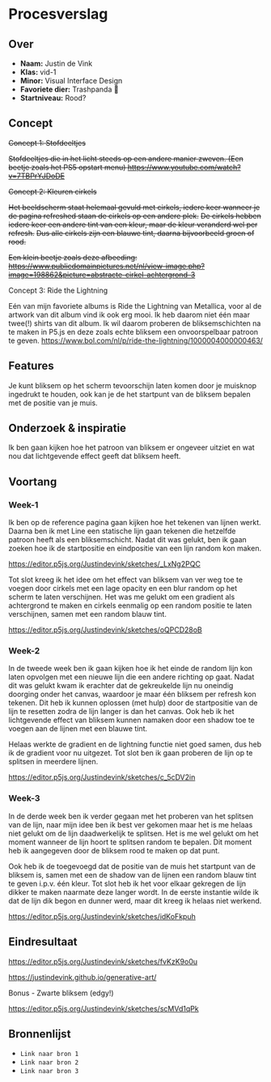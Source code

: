 # Procesverslag

## Over
* **Naam:** Justin de Vink
* **Klas:** vid-1
* **Minor:** Visual Interface Design
* **Favoriete dier:** Trashpanda 🦝
* **Startniveau:** Rood?

## Concept

~~Concept 1: Stofdeeltjes~~

~~Stofdeeltjes die in het licht steeds op een andere manier zweven.
(Een beetje zoals het PS5 opstart menu)
https://www.youtube.com/watch?v=7TBPrYJDoDE~~


~~Concept 2: Kleuren cirkels~~

~~Het beeldscherm staat helemaal gevuld met cirkels, iedere keer wanneer je de pagina refreshed staan de cirkels op een andere plek.~~
~~De cirkels hebben iedere keer een andere tint van een kleur, maar de kleur veranderd wel per refresh.~~
~~Dus alle cirkels zijn een blauwe tint, daarna bijvoorbeeld groen of rood.~~

~~Een klein beetje zoals deze afbeeding:
https://www.publicdomainpictures.net/nl/view-image.php?image=198862&picture=abstracte-cirkel-achtergrond-3~~

Concept 3: Ride the Lightning

Eén van mijn favoriete albums is Ride the Lightning van Metallica, voor al de artwork van dit album vind ik ook erg mooi. Ik heb daarom niet één maar twee(!) shirts van dit album. Ik wil daarom proberen de bliksemschichten na te maken in P5.js en deze zoals echte bliksem een onvoorspelbaar patroon te geven.
https://www.bol.com/nl/p/ride-the-lightning/1000004000000463/


## Features

Je kunt bliksem op het scherm tevoorschijn laten komen door je muisknop ingedrukt te houden, ook kan je de het startpunt van de bliksem bepalen met de positie van je muis.


## Onderzoek & inspiratie

Ik ben gaan kijken hoe het patroon van bliksem er ongeveer uitziet en wat nou dat lichtgevende effect geeft dat bliksem heeft.

## Voortang

### Week-1
Ik ben op de reference pagina gaan kijken hoe het tekenen van lijnen werkt. Daarna ben ik met Line een statische lijn gaan tekenen die hetzelfde patroon heeft als een bliksemschicht. Nadat dit was gelukt, ben ik gaan zoeken hoe ik de startpositie en eindpositie van een lijn random kon maken.

https://editor.p5js.org/Justindevink/sketches/_LxNg2PQC

Tot slot kreeg ik het idee om het effect van bliksem van ver weg toe te voegen door cirkels met een lage opacity en een blur random op het scherm te laten verschijnen. Het was me gelukt om een gradient als achtergrond te maken en cirkels eenmalig op een random positie te laten verschijnen, samen met een random blauw tint.

https://editor.p5js.org/Justindevink/sketches/oQPCD28oB

### Week-2
In de tweede week ben ik gaan kijken hoe ik het einde de random lijn kon laten opvolgen met een nieuwe lijn die een andere richting op gaat. Nadat dit was gelukt kwam ik erachter dat de gekreukelde lijn nu oneindig doorging onder het canvas, waardoor je maar één bliksem per refresh kon tekenen. Dit heb ik kunnen oplossen (met hulp) door de startpositie van de lijn te resetten zodra de lijn langer is dan het canvas. Ook heb ik het lichtgevende effect van bliksem kunnen namaken door een shadow toe te voegen aan de lijnen met een blauwe tint.

Helaas werkte de gradient en de lightning functie niet goed samen, dus heb ik de gradient voor nu uitgezet. Tot slot ben ik gaan proberen de lijn op te splitsen in meerdere lijnen.

https://editor.p5js.org/Justindevink/sketches/c_5cDV2in

### Week-3
In de derde week ben ik verder gegaan met het proberen van het splitsen van de lijn, naar mijn idee ben ik best ver gekomen maar het is me helaas niet gelukt om de lijn daadwerkelijk te splitsen. Het is me wel gelukt om het moment wanneer de lijn hoort te splitsen random te bepalen. Dit moment heb ik aangegeven door de bliksem rood te maken op dat punt.

Ook heb ik de toegevoegd dat de positie van de muis het startpunt van de bliksem is, samen met een de shadow van de lijnen een random blauw tint te geven i.p.v. één kleur. Tot slot heb ik het voor elkaar gekregen de lijn dikker te maken naarmate deze langer wordt. In de eerste instantie wilde ik dat de lijn dik begon en dunner werd, maar dit kreeg ik helaas niet werkend.

https://editor.p5js.org/Justindevink/sketches/idKoFkpuh

## Eindresultaat
https://editor.p5js.org/Justindevink/sketches/fvKzK9o0u

https://justindevink.github.io/generative-art/

Bonus - Zwarte bliksem (edgy!)

https://editor.p5js.org/Justindevink/sketches/scMVd1qPk


## Bronnenlijst

* `Link naar bron 1`
* `Link naar bron 2`
* `Link naar bron 3`
